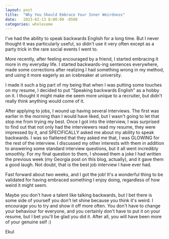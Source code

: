 ```yaml
---
layout: post
title:  "Why You Should Embrace Your Inner Weirdness"
date:   2023-02-13 8:00:00 -0500
categories: wholesome
---
```


I've had the ability to speak backwards English for a long time. But I never thought it was particularly useful, so didn't use it very often except as a party trick in the rare social events I went to.

More recently, after feeling encouraged by a friend, I started embracing it more in my everyday life. I started backwards-ing sentences everywhere, made some corrections after realizing I had something wrong in my method, and using it more eagerly as an icebreaker at university. 

I made it such a big part of my being that when I was putting some touches on my resume, I decided to put "Speaking backwards English" as a hobby on it. I thought it might make me seem more unique to a recruiter, but didn't really think anything would come of it.

After applying to jobs, I wound up having several interviews. The first was earlier in the morning than I would have liked, but I wasn't going to let that stop me from trying my best. Once I got into the interview, I was surprised to find out that not only had the interviewers read my resume, they were impressed by it, and SPECIFICALLY asked me about my ability to speak backwards. I was so flattered that they asked me that, I was GLOWING for the rest of the interview. I discussed my other interests with them in addition to answering some standard interview questions, but it all went incredibly smoothly. For my final question to them, I showed them a joke I had written the previous week (my Georgia post on this blog, actually), and it gave them a good laugh. Not doubt, that is the best job interview I have ever had.

Fast forward about two weeks, and I got the job! It's a wonderful thing to be validated for having embraced something I enjoy doing, regardless of how weird it might seem.

Maybe you don't have a talent like talking backwards, but I bet there is some side of yourself you don't let shine because you think it's weird. I encourage you to try and show it off more often. You don't have to change your behaviour for everyone, and you certainly don't have to put it on your resume, but I bet you'll be glad you did it. After all, you will have been more of your genuine self :)

Ekul
